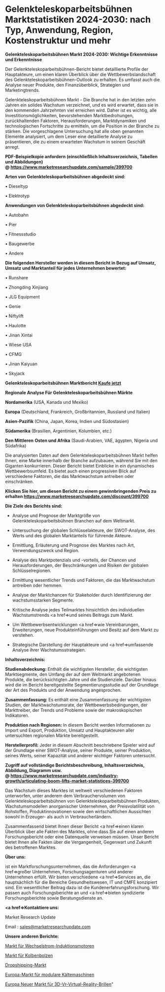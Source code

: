 # Gelenkteleskoparbeitsbühnen Marktstatistiken 2024-2030: nach Typ, Anwendung, Region, Kostenstruktur und mehr

<strong>Gelenkteleskoparbeitsbühnen Markt 2024-2030: Wichtige Erkenntnisse und Erkenntnisse</strong>

Der Gelenkteleskoparbeitsbühnen-Bericht bietet detaillierte Profile der Hauptakteure, um einen klaren Überblick über die Wettbewerbslandschaft des Gelenkteleskoparbeitsbühnen-Outlook zu erhalten. Es umfasst auch die Analyse neuer Produkte, den Finanzüberblick, Strategien und Marketingtrends.

Gelenkteleskoparbeitsbühnen Markt - Die Branche hat in den letzten zehn Jahren ein solides Wachstum verzeichnet, und es wird erwartet, dass sie in den kommenden Jahrzehnten viel erreichen wird. Daher ist es wichtig, alle Investitionsmöglichkeiten, bevorstehenden Marktbedrohungen, zurückhaltenden Faktoren, Herausforderungen, Marktdynamiken und technologischen Fortschritte zu ermitteln, um die Position in der Branche zu stärken. Die vorgeschlagene Untersuchung hat alle oben genannten Elemente analysiert, um dem Leser eine detaillierte Analyse zu präsentieren, die zu einem erwarteten Wachstum in seinem Geschäft anregt.

<strong><b>PDF-Beispielkopie anfordern (einschließlich Inhaltsverzeichnis, Tabellen und Abbildungen) @ </b></strong><strong><a href=https://www.marketresearchupdate.com/sample/399700><strong>https://www.marketresearchupdate.com/sample/399700</u></a></strong></strong>

<strong>Arten von Gelenkteleskoparbeitsbühnen abgedeckt sind:</strong>

• Dieseltyp

• Elektrotyp

<strong>Anwendungen von Gelenkteleskoparbeitsbühnen abgedeckt sind:</strong>

• Autobahn

• Pier

• Fitnessstudio

• Baugewerbe

• Andere

<strong>Die folgenden Hersteller werden in diesem Bericht in Bezug auf Umsatz, Umsatz und Marktanteil für jedes Unternehmen bewertet:</strong>

• Runshare

• Zhongding Xinjiang

• JLG Equipment

• Genie

• Niftylift

• Haulotte

• Jinan Xintai

• Wiese USA

• CFMG

• Jinan Kaiyuan

• Skyjack

<strong>Gelenkteleskoparbeitsbühnen Marktbericht <a href=https://www.marketresearchupdate.com/buynow/399700>Kaufe jetzt</a></strong>

<strong>Regionale Analyse Für Gelenkteleskoparbeitsbühnen Märkte</strong>

<strong>Nordamerika</strong> (USA, Kanada und Mexiko)

<strong>Europa</strong> (Deutschland, Frankreich, Großbritannien, Russland und Italien)

<strong>Asien-Pazifik</strong> (China, Japan, Korea, Indien und Südostasien)

<strong>Südamerika</strong> (Brasilien, Argentinien, Kolumbien, etc.)

<strong>Den Mittleren</strong> <strong>Osten und Afrika</strong> (Saudi-Arabien, VAE, ägypten, Nigeria und Südafrika)

Die analysierten Daten auf dem Gelenkteleskoparbeitsbühnen Markt helfen Ihnen, eine Marke innerhalb der Branche aufzubauen, während Sie mit den Giganten konkurrieren. Dieser Bericht bietet Einblicke in ein dynamisches Wettbewerbsumfeld. Es bietet auch einen progressiven Blick auf verschiedene Faktoren, die das Marktwachstum antreiben oder einschränken.

<strong>Klicken Sie hier, um diesen Bericht zu einem gewinnbringenden Preis zu erhalten
</strong><strong><a href=https://www.marketresearchupdate.com/discount/399700>https://www.marketresearchupdate.com/discount/399700</b></u></strong></a>

<strong>Die Ziele des Berichts sind:</strong>

- Analyse und Prognose der Marktgröße von Gelenkteleskoparbeitsbühnen Branchen auf dem Weltmarkt.

- Untersuchung der globalen Schlüsselakteure, der SWOT-Analyse, des Werts und des globalen Marktanteils für führende Akteure.

- Ermittlung, Erläuterung und Prognose des Marktes nach Art, Verwendungszweck und Region.

- Analyse des Marktpotenzials und -vorteils, der Chancen und Herausforderungen, der Beschränkungen und Risiken der globalen Schlüsselregionen.

- Ermittlung wesentlicher Trends und Faktoren, die das Marktwachstum antreiben oder hemmen.

- Analyse der Marktchancen für Stakeholder durch Identifizierung der wachstumsstarken Segmente.

- Kritische Analyse jedes Teilmarktes hinsichtlich des individuellen Wachstumstrends <a href=>und</a> seines Beitrags zum Markt.

- Um Wettbewerbsentwicklungen <a href=>wie</a> Vereinbarungen, Erweiterungen, neue Produkteinführungen und Besitz auf dem Markt zu verstehen.

- Strategische Darstellung der Hauptakteure und <a href=>umfas</a>sende Analyse ihrer Wachstumsstrategien.

<strong>Inhaltsverzeichnis:</strong>

<strong>Studienabdeckung:</strong> Enthält die wichtigsten Hersteller, die wichtigsten Marktsegmente, den Umfang der auf dem Weltmarkt angebotenen Produkte, die berücksichtigten Jahre und die Studienziele. Darüber hinaus wird die im Bericht bereitgestellte Segmentierungsstudie auf der Grundlage der Art des Produkts und der Anwendung angesprochen.

<strong>Zusammenfassung:</strong> Es enthält eine Zusammenfassung der wichtigsten Studien, der Marktwachstumsrate, der Wettbewerbsbedingungen, der Markttreiber, der Trends und Probleme sowie der makroskopischen Indikatoren.

<strong>Produktion nach Regionen:</strong> In diesem Bericht werden Informationen zu Import und Export, Produktion, Umsatz und Hauptakteuren aller untersuchten regionalen Märkte bereitgestellt.

<strong>Herstellerprofil:</strong> Jeder in diesem Abschnitt beschriebene Spieler wird auf der Grundlage einer SWOT-Analyse, seiner Produkte, seiner Produktion, seines Werts, seiner Kapazität und anderer wichtiger Faktoren untersucht.

<strong><b>Zugriff auf vollständige Berichtsbeschreibung, Inhaltsverzeichnis, Abbildung, Diagramm usw. @ </b></strong><strong><a href=https://www.marketresearchupdate.com/industry-growth/articulating-boom-lifts-market-statistices-399700>https://www.marketresearchupdate.com/industry-growth/articulating-boom-lifts-market-statistices-399700</a></strong>

Das Wachstum dieses Marktes ist weltweit verschiedenen Faktoren unterworfen, unter anderem dem Verbrauchervolumen von Gelenkteleskoparbeitsbühnen von Gelenkteleskoparbeitsbühnen Produkten, Wachstumsmodellen anorganischer Unternehmen, der Preisvolatilität von Rohstoffen, Produktinnovationen sowie den wirtschaftlichen Aussichten sowohl in Erzeuger- als auch in Verbraucherländern.

Zusammenfassend bietet Ihnen dieser Bericht <a href=>einen</a> klaren Überblick über alle Fakten des Marktes, ohne dass Sie auf einen anderen Forschungsbericht oder eine Datenquelle verweisen müssen. Unser Bericht bietet Ihnen alle Fakten über die Vergangenheit, Gegenwart und Zukunft des betroffenen Marktes.

<strong>Über uns:</strong>

 ist ein Marktforschungsunternehmen, das die Anforderungen <a href=>großer</a> Unternehmen, Forschungsagenturen und anderer Unternehmen erfüllt. Wir bieten verschiedene <a href=>Services</a> an, die hauptsächlich für die Bereiche Gesundheitswesen, IT und CMFE konzipiert sind. Ein wesentlicher Beitrag dazu ist die Kundenerfahrungsforschung. Wir passen auch Forschungsberichte an und <a href=>bieten</a> syndizierte Forschungsberichte sowie Beratungsdienste an.

<strong><a href=>Kontaktiere uns:</a></strong>

Market Research Update

Email : sales@marketresearchupdate.com

<strong>Unsere anderen Berichte:</strong>

<a href=https://www.linkedin.com/pulse/ac-induction-motors-market-expected-witness-high-demand>Markt für Wechselstrom-Induktionsmotoren</a>

<a href=https://www.linkedin.com/pulse/piston-pins-market-size-historical-growth-analysis-upto>Markt für Kolbenbolzen</a>

<a href=https://www.linkedin.com/pulse/dropshipping-market-sizing-up-anticipating-trends-consumption>Dropshipping-Markt</a>

<a href=https://www.linkedin.com/pulse/europe-modular-chiller-market-size-share-trend>Europa-Markt für modulare Kältemaschinen</a>

<a href=https://www.linkedin.com/pulse/europe-new-3d-vr-virtual-reality-glasses-market>Europa Neuer Markt für 3D-Vr-Virtual-Reality-Brillen</a>"
